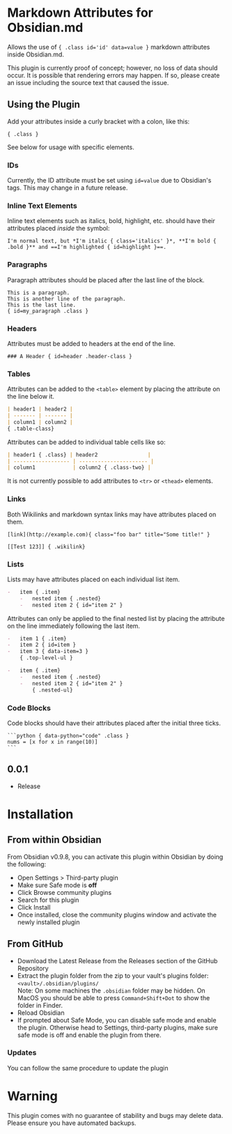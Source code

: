 # Markdown Attributes for Obsidian.md

Allows the use of `{ .class id='id' data=value }` markdown attributes inside Obsidian.md.

This plugin is currently proof of concept; however, no loss of data should occur. It is possible that rendering errors may happen. If so, please create an issue including the source text that caused the issue.

## Using the Plugin

Add your attributes inside a curly bracket with a colon, like this:

`{ .class }`

See below for usage with specific elements.

### IDs

Currently, the ID attribute must be set using `id=value` due to Obsidian's tags. This may change in a future release.

### Inline Text Elements

Inline text elements such as italics, bold, highlight, etc. should have their attributes placed _inside_ the symbol:

```
I'm normal text, but *I'm italic { class='italics' }*, **I'm bold { .bold }** and ==I'm highlighted { id=highlight }==.
```

### Paragraphs

Paragraph attributes should be placed after the last line of the block.

```
This is a paragraph.
This is another line of the paragraph.
This is the last line.
{ id=my_paragraph .class }
```

### Headers

Attributes must be added to headers at the end of the line.

`### A Header { id=header .header-class }`

### Tables

Attributes can be added to the `<table>` element by placing the attribute on the line below it.

```markdown
| header1 | header2 |
| ------- | ------- |
| column1 | column2 |
{ .table-class}
```

Attributes can be added to individual table cells like so:

```markdown
| header1 { .class} | header2                |
| ------------------ | ---------------------- |
| column1            | column2 { .class-two} |
```

It is not currently possible to add attributes to `<tr>` or `<thead>` elements.

### Links

Both Wikilinks and markdown syntax links may have attributes placed on them.

`[link](http://example.com){ class="foo bar" title="Some title!" }`

`[[Test 123]] { .wikilink}`

### Lists

Lists may have attributes placed on each individual list item.

```markdown
-   item { .item}
    -   nested item { .nested}
    -   nested item 2 { id="item 2" }
```

Attributes can only be applied to the final nested list by placing the attribute on the line immediately following the last item.

```markdown
-   item 1 { .item}
-   item 2 { id=item }
-   item 3 { data-item=3 }
    { .top-level-ul }
```

```markdown
-   item { .item}
    -   nested item { .nested}
    -   nested item 2 { id="item 2" }
        { .nested-ul}
```

### Code Blocks

Code blocks should have their attributes placed after the initial three ticks.

````
```python { data-python="code" .class }
nums = [x for x in range(10)]
```
````

## 0.0.1

-   Release

# Installation

## From within Obsidian

From Obsidian v0.9.8, you can activate this plugin within Obsidian by doing the following:

-   Open Settings > Third-party plugin
-   Make sure Safe mode is **off**
-   Click Browse community plugins
-   Search for this plugin
-   Click Install
-   Once installed, close the community plugins window and activate the newly installed plugin

## From GitHub

-   Download the Latest Release from the Releases section of the GitHub Repository
-   Extract the plugin folder from the zip to your vault's plugins folder: `<vault>/.obsidian/plugins/`  
    Note: On some machines the `.obsidian` folder may be hidden. On MacOS you should be able to press `Command+Shift+Dot` to show the folder in Finder.
-   Reload Obsidian
-   If prompted about Safe Mode, you can disable safe mode and enable the plugin.
    Otherwise head to Settings, third-party plugins, make sure safe mode is off and
    enable the plugin from there.

### Updates

You can follow the same procedure to update the plugin

# Warning

This plugin comes with no guarantee of stability and bugs may delete data.
Please ensure you have automated backups.
